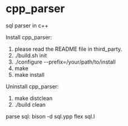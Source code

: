 # cpp_parser
sql parser in c++

Install cpp_parser:
1. please read the README file in third_party.
2. ./build.sh init
3. ./configure --prefix=/your/path/to/install
4. make
5. make install

Uninstall cpp_parser:
1. make distclean
2. ./build clean

parse sql:
bison -d sql.ypp
flex sql.l
